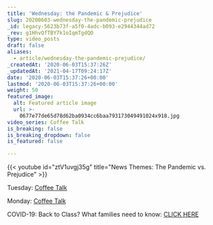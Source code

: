 ```yaml
---
title: 'Wednesday: the Pandemic & Prejudice'
slug: 20200603-wednesday-the-pandemic-prejudice
_id: legacy-5623b73f-a5f0-4adc-b093-e2944344ad72
_rev: g1HhvQfTBY7k1oIqmTgdQO
type: video_posts
draft: false
aliases:
  - article/wednesday-the-pandemic-prejudice/
_createdAt: '2020-06-03T15:37:26Z'
_updatedAt: '2021-04-17T09:24:17Z'
date: '2020-06-03T15:37:26+00:00'
lastmod: '2020-06-03T15:37:26+00:00'
weight: 50
featured_image:
  alt: Featured article image
  url: >-
    0677e77de65d78d62ba0934cc6baa793173049491024x918.jpg
video_series: Coffee Talk
is_breaking: false
is_breaking_dropdown: false
is_featured: false

---
```

{{< youtube id="ztV1uvgj35g" title="News Themes: The Pandemic vs. Prejudice" >}}

Tuesday: [Coffee Talk](https://smarthernews.com/article/3-things-to-know/)

Monday: [Coffee Talk](https://smarthernews.com/article/3-things-to-start-off-your-week/)

COVID-19: Back to Class? What families need to know: [CLICK HERE](https://smarthernews.com/cdc-school-guidance-may-2020/)